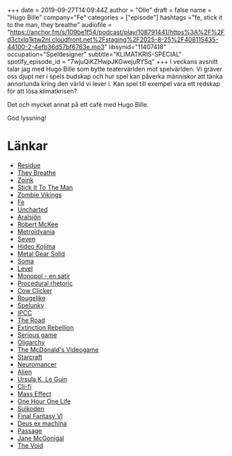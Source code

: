 +++
date = 2019-09-27T14:09:44Z
author = "Olle"
draft = false
name = "Hugo Bille"
company="Fe"
categories = ["episode"]
hashtags ="fe, stick it to the man, they breathe"
audiofile = "https://anchor.fm/s/109be1f54/podcast/play/108791441/https%3A%2F%2Fd3ctxlq1ktw2nl.cloudfront.net%2Fstaging%2F2025-8-25%2F408115435-44100-2-4efb36d57bf6763e.mp3"
libsynid="11407418"
occupation="Speldesigner"
subtitle="KLIMATKRIS-SPECIAL"
spotify_episode_id = "7wjuQiKZHwpJKGwejuRYSq"
+++ 
I veckans avsnitt talar jag med Hugo Bille som bytte teatervärlden mot spelvärlden. Vi gräver oss djupt ner i spels budskap och hur spel kan påverka människor att tänka annorlunda kring den värld vi lever i. Kan spel till exempel vara ett redskap för att lösa klimatkrisen?

Det och mycket annat på ett café med Hugo Bille.

God lyssning!

# Länkar
* [Residue](https://www.youtube.com/watch?v=tc4TtCsWvmY)
* [They Breathe](https://www.youtube.com/watch?v=acLsBJ5vm18)
* [Zoink](http://www.zoinkgames.com/)
* [Stick It To The Man](https://www.youtube.com/watch?v=JmPae_q66Rw)
* [Zombie Vikings](https://www.youtube.com/watch?v=vXs7UtbcnaY)
* [Fe](https://www.youtube.com/watch?v=3i2WNjbsrJM)
* [Uncharted](https://www.youtube.com/watch?v=-mH2SVyBMAQ)
* [Aralsjön](https://sv.wikipedia.org/wiki/Aralsj%C3%B6n=  )
* [Robert McKee](https://en.wikipedia.org/wiki/Robert_McKee)
* [Metroidvania](https://en.wikipedia.org/wiki/Metroidvania)
* [Seven](https://en.wikipedia.org/wiki/Seven_(1995_film))
* [Hideo Kojima](https://en.wikipedia.org/wiki/Hideo_Kojima)
* [Metal Gear Solid ](https://www.youtube.com/watch?v=CENrUmidpcg)
* [Soma](https://www.youtube.com/watch?v=BZTfi1jv-EE)
* [Level](https://sv.wikipedia.org/wiki/Level_(tidskrift))
* [Monopol - en satir](https://www.smithsonianmag.com/arts-culture/monopoly-was-designed-teach-99-about-income-inequality-180953630/)
* [Procedural rhetoric](https://en.wikipedia.org/wiki/Procedural_rhetoric)
* [Cow Clicker](https://en.wikipedia.org/wiki/Cow_Clicker)
* [Rougelike](https://en.wikipedia.org/wiki/Roguelike)
* [Spelunky](https://www.youtube.com/watch?v=n50JIBBwcbM)
* [IPCC](https://en.wikipedia.org/wiki/Intergovernmental_Panel_on_Climate_Change)
* [The Road](https://www.youtube.com/watch?v=bO8EqMsxOiU)
* [Extinction Rebellion](https://rebellion.earth/)
* [Serious game](https://en.wikipedia.org/wiki/Serious_game)
* [Oligarchy](http://www.molleindustria.org/en/oiligarchy/)
* [The McDonald's Videogame](http://www.molleindustria.org/mcdonalds/)
* [Starcraft](https://www.youtube.com/watch?v=H4Z6Rmbtk1k)
* [Neuromancer](https://en.wikipedia.org/wiki/Neuromancer)
* [Alien](https://www.youtube.com/watch?v=LjLamj-b0I8)
* [Ursula K. Le Guin](https://en.wikipedia.org/wiki/Ursula_K._Le_Guin)
* [Cli-fi](https://en.wikipedia.org/wiki/Climate_fiction)
* [Mass Effect](https://www.youtube.com/watch?v=nETxAJsD0N4)
* [One Hour One Life](https://www.youtube.com/watch?v=mT4JktcVQuE)
* [Suikoden](https://www.youtube.com/watch?v=k8cPjhmIX98)
* [Final Fantasy VI](https://www.youtube.com/watch?v=j_lr12kgGeU)
* [Deus ex machina](https://en.wikipedia.org/wiki/Deus_ex_machina)
* [Passage](https://www.youtube.com/watch?v=n3o0HFXPfco)
* [Jane McGonigal](https://janemcgonigal.com/)
* [The Void](https://www.youtube.com/watch?v=r1yuaUfr1ew)

